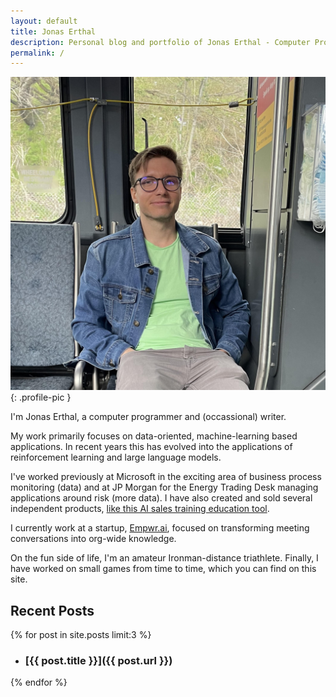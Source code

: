 ```yaml
---
layout: default
title: Jonas Erthal
description: Personal blog and portfolio of Jonas Erthal - Computer Programmer focusing on machine learning, system architecture, and game development.
permalink: /
---
```


![Jonas Erthal - Profile Picture](res/JonasImage2.jpg){: .profile-pic }

I'm Jonas Erthal, a computer programmer and (occassional) writer. 

My work primarily focuses on data-oriented, machine-learning based applications. In recent years this has evolved into the applications of reinforcement learning and large language models.

I've worked previously at Microsoft in the exciting area of business process monitoring (data) and at JP Morgan for the Energy Trading Desk managing applications around risk (more data). I have also created and sold several independent products, [like this AI sales training education tool](https://www.cognisell.ai/).

I currently work at a startup, [Empwr.ai](https://www.empwr.ai/), focused on transforming meeting conversations into org-wide knowledge.

On the fun side of life, I'm an amateur Ironman-distance triathlete. Finally, I have worked on small games from time to time, which you can find on this site.

## Recent Posts
{% for post in site.posts limit:3 %}
- ### [{{ post.title }}]({{ post.url }})
{% endfor %}

